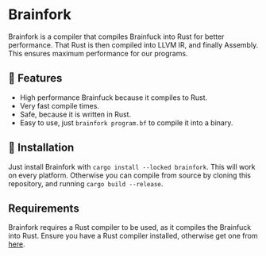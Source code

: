 # Brainfork
Brainfork is a compiler that compiles Brainfuck into Rust for better performance. That Rust is then compiled into LLVM IR, and finally Assembly. This ensures maximum performance for our programs.
## 🚀 Features
- High performance Brainfuck because it compiles to Rust.
- Very fast compile times.
- Safe, because it is written in Rust.
- Easy to use, just ``brainfork program.bf`` to compile it into a binary.
## 🧰 Installation
Just install Brainfork with ``cargo install --locked brainfork``. This will work on every platform. Otherwise you can compile from source by cloning this repository, and running ``cargo build --release``.
## Requirements
Brainfork requires a Rust compiler to be used, as it compiles the Brainfuck into Rust. Ensure you have a Rust compiler installed, otherwise get one from [here](https://rustup.rs/).

